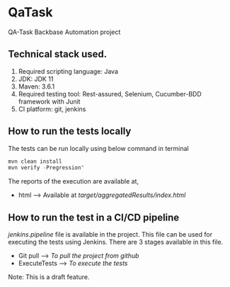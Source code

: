 # QaTask
QA-Task Backbase Automation project

## Technical stack used.
  1. Required scripting language: Java 
  2. JDK: JDK 11
  3. Maven: 3.6.1
  4. Required testing tool: Rest-assured, Selenium, Cucumber-BDD framework with Junit
  5. CI platform: git, jenkins

## How to run the tests locally
The tests can be run locally using below command in terminal
```java
mvn clean install
mvn verify -Pregression"
```

The reports of the execution are available at,
* html --> Available at *target/aggregatedResults/index.html*


## How to run the test in a CI/CD pipeline
_jenkins.pipeline_ file is available in the project. This file can be used for executing the tests using Jenkins.
There are 3 stages available in this file.
* Git pull --> *To pull the project from github*
* ExecuteTests --> *To execute the tests*

Note: This is a draft feature.
